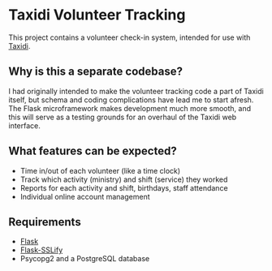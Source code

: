 Taxidi Volunteer Tracking
=========================
This project contains a volunteer check-in system, intended for use with
[Taxidi](http://jkltech.net/taxidi/).

Why is this a separate codebase?
--------------------------------
I had originally intended to make the volunteer tracking code a part of
Taxidi itself, but schema and coding complications have lead me to
start afresh.  The Flask microframework makes development much more
smooth, and this will serve as a testing grounds for an overhaul of
the Taxidi web interface.

What features can be expected?
------------------------------
+ Time in/out of each volunteer (like a time clock)
+ Track which activity (ministry) and shift (service) they worked
+ Reports for each activity and shift, birthdays, staff attendance
+ Individual online account management

Requirements 
-------------
+ [Flask](http://flask.pocoo.org/)
+ [Flask-SSLify](https://github.com/kennethreitz/flask-sslify)
+ Psycopg2 and a PostgreSQL database
